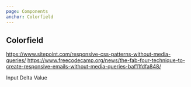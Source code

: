 ```yaml
---
page: Components
anchor: Colorfield
---
```


## Colorfield

https://www.sitepoint.com/responsive-css-patterns-without-media-queries/
https://www.freecodecamp.org/news/the-fab-four-technique-to-create-responsive-emails-without-media-queries-baf11fdfa848/

<blu-colorfield selfdocument>
  <label slot="label-input">Input</label>
  <label slot="label-delta">Delta</label>
  <label slot="label-value">Value</label>
</blu-colorfield>
